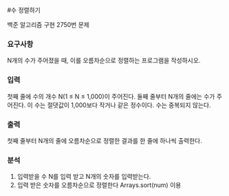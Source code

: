 #수 정렬하기
<p>
백준 알고리즘 구현 2750번 문제
</p>

### 요구사항
N개의 수가 주어졌을 때, 이를 오름차순으로 정렬하는 프로그램을 작성하시오.

### 입력
첫째 줄에 수의 개수 N(1 ≤ N ≤ 1,000)이 주어진다. 둘째 줄부터 N개의 줄에는 수가 주어진다. 이 수는 절댓값이 1,000보다 작거나 같은 정수이다. 수는 중복되지 않는다.
### 출력
첫째 줄부터 N개의 줄에 오름차순으로 정렬한 결과를 한 줄에 하나씩 출력한다.
### 분석

1. 입력받을 수 N를 입력 받고 N개의 숫자를 입력받는다.
2. 입력 받은 숫자를 오름차순으로 정렬한다 Arrays.sort(num) 이용